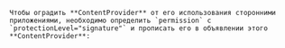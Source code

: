     Чтобы оградить **ContentProvider** от его использования сторонними приложениями, необходимо определить `permission` с `protectionLevel="signature"` и прописать его в объявлении этого **ContentProvider**: